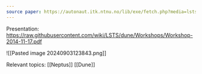 ```yaml
---
source paper: https://autonaut.itk.ntnu.no/lib/exe/fetch.php?media=lsts_paper.pdf
---
```



Presentation: https://raw.githubusercontent.com/wiki/LSTS/dune/Workshops/Workshop-2014-11-17.pdf


![[Pasted image 20240903123843.png]]


Relevant topics:
[[Neptus]]
[[Dune]]